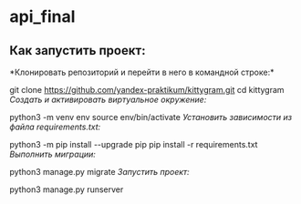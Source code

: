 # api_final
<h2>Как запустить проект:</h2>
*Клонировать репозиторий и перейти в него в командной строке:*

git clone https://github.com/yandex-praktikum/kittygram.git
cd kittygram
*Cоздать и активировать виртуальное окружение:*

python3 -m venv env
source env/bin/activate
*Установить зависимости из файла requirements.txt:*

python3 -m pip install --upgrade pip
pip install -r requirements.txt
*Выполнить миграции:*

python3 manage.py migrate
*Запустить проект:*

python3 manage.py runserver
